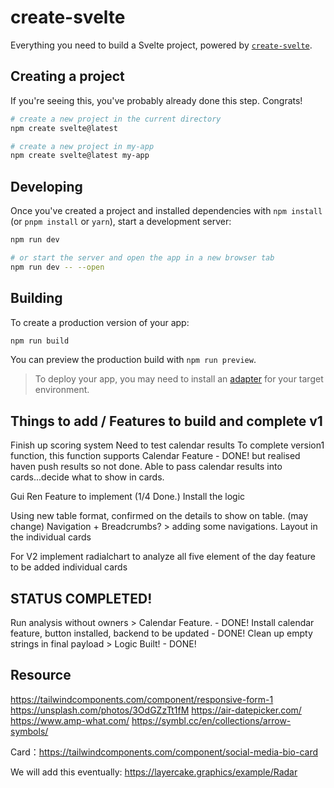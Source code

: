 # create-svelte

Everything you need to build a Svelte project, powered by [`create-svelte`](https://github.com/sveltejs/kit/tree/master/packages/create-svelte).

## Creating a project

If you're seeing this, you've probably already done this step. Congrats!

```bash
# create a new project in the current directory
npm create svelte@latest

# create a new project in my-app
npm create svelte@latest my-app
```

## Developing

Once you've created a project and installed dependencies with `npm install` (or `pnpm install` or `yarn`), start a development server:

```bash
npm run dev

# or start the server and open the app in a new browser tab
npm run dev -- --open
```

## Building

To create a production version of your app:

```bash
npm run build
```

You can preview the production build with `npm run preview`.

> To deploy your app, you may need to install an [adapter](https://kit.svelte.dev/docs/adapters) for your target environment.


## Things to add / Features to build and complete v1 

Finish up scoring system 
Need to test calendar results
To complete version1 function, this function supports Calendar Feature - DONE! but realised haven push results so not done.
Able to pass calendar results into cards...decide what to show in cards. 

Gui Ren Feature to implement (1/4 Done.) 
Install the logic 

Using new table format, confirmed on the details to show on table. (may change)
Navigation + Breadcrumbs?  > adding some navigations. 
Layout in the individual cards


For V2 
implement radialchart to analyze all five element of the day
feature to be added individual cards 


## STATUS COMPLETED! 


Run analysis without owners > Calendar Feature. - DONE! 
Install calendar feature, button installed, backend to be updated - DONE!
Clean up empty strings in final payload  > Logic Built! - DONE!



## Resource
https://tailwindcomponents.com/component/responsive-form-1
https://unsplash.com/photos/3OdGZzTt1fM
https://air-datepicker.com/
https://www.amp-what.com/
https://symbl.cc/en/collections/arrow-symbols/

Card：https://tailwindcomponents.com/component/social-media-bio-card


We will add this eventually: 
https://layercake.graphics/example/Radar